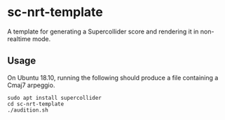 # sc-nrt-template

A template for generating a Supercollider score and rendering it in non-realtime mode.

## Usage

On Ubuntu 18.10, running the following should produce a file containing a Cmaj7 arpeggio.

```
sudo apt install supercollider
cd sc-nrt-template
./audition.sh
```

